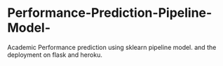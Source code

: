 # Performance-Prediction-Pipeline-Model-
Academic Performance prediction using sklearn pipeline model. and the deployment on flask and heroku.
